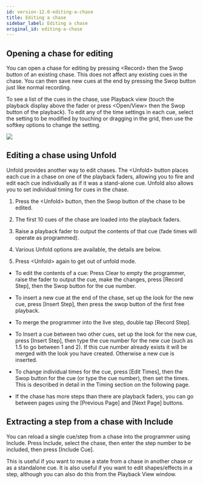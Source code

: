 ```yaml
---
id: version-12.0-editing-a-chase
title: Editing a chase
sidebar_label: Editing a chase
original_id: editing-a-chase
---
```


Opening a chase for editing
---------------------------

You can open a chase for editing by pressing \<Record\> then the Swop
button of an existing chase. This does not affect any existing cues in
the chase. You can then save new cues at the end by pressing the Swop
button just like normal recording.

To see a list of the cues in the chase, use Playback view (touch the
playback display above the fader or press \<Open/View\> then the Swop
button of the playback). To edit any of the time settings in each cue,
select the setting to be modified by touching or dragging in the grid,
then use the softkey options to change the setting.

![](/docs/images/image249.png)

Editing a chase using Unfold
----------------------------

Unfold provides another way to edit chases. The \<Unfold\> button places
each cue in a chase on one of the playback faders, allowing you to fire
and edit each cue individually as if it was a stand-alone cue. Unfold
also allows you to set individual timing for cues in the chase.

1. Press the \<Unfold\> button, then the Swop button of the chase to be
edited.

2. The first 10 cues of the chase are loaded into the playback faders.

3. Raise a playback fader to output the contents of that cue (fade
times will operate as programmed).

4. Various Unfold options are available, the details are below.

5. Press \<Unfold\> again to get out of unfold mode.

-   To edit the contents of a cue: Press Clear to empty the programmer,
    raise the fader to output the cue, make the changes, press \[Record
    Step\], then the Swop button for the cue number.

-   To insert a new cue at the end of the chase, set up the look for the
    new cue, press \[Insert Step\], then press the swop button of the
    first free playback.

-   To merge the programmer into the live step, double tap \[Record
    Step\].

-   To Insert a cue between two other cues, set up the look for the new
    cue, press \[Insert Step\], then type the cue number for the new cue
    (such as 1.5 to go between 1 and 2). If this cue number already
    exists it will be merged with the look you have created. Otherwise a
    new cue is inserted.

-   To change individual times for the cue, press \[Edit Times\], then
    the Swop button for the cue (or type the cue number), then set the
    times. This is described in detail in the Timing section on the
    following page.

-   If the chase has more steps than there are playback faders, you can
    go between pages using the \[Previous Page\] and \[Next Page\]
    buttons.

Extracting a step from a chase with Include
-------------------------------------------

You can reload a single cue/step from a chase into the programmer using
Include. Press Include, select the chase, then enter the step number to
be included, then press \[Include Cue\].

This is useful if you want to reuse a state from a chase in another
chase or as a standalone cue. It is also useful if you want to edit
shapes/effects in a step, although you can also do this from the
Playback View window.



